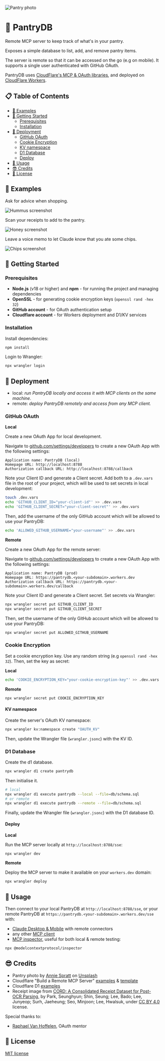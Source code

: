 ![Pantry photo](resources/pantry.jpg)

# 🥫 PantryDB

Remote MCP server to keep track of what's in your pantry.

Exposes a simple database to list, add, and remove pantry items.

The server is remote so that it can be accessed on the go (e.g on mobile).
It supports a single user authenticated with GitHub OAuth.

PantryDB uses [CloudFlare's MCP & OAuth libraries](https://developers.cloudflare.com/agents/guides/remote-mcp-server/), and deployed on [CloudFlare Workers](https://developers.cloudflare.com/workers/).

## 📋 Table of Contents

- [🥫 Examples](#-examples)
- [🚀 Getting Started](#-getting-started)
  - [Prerequisites](#prerequisites)
  - [Installation](#installation)
- [🚢 Deployment](#-deployment)
    - [GitHub OAuth](#github-oauth)
    - [Cookie Encryption](#cookie-encryption)
    - [KV namespace](#kv-namespace)
    - [D1 Database](#d1-database)
    - [Deploy](#deploy)
- [🔌 Usage](#-usage)
- [😎 Credits](#-credits)
- [🤝 License](#-license)

## 🥫 Examples

Ask for advice when shopping.

![Hummus screenshot](resources/hummus.jpg)

Scan your receipts to add to the pantry.

![Honey screenshot](resources/honey.jpg)

Leave a voice memo to let Claude know that you ate some chips.

![Chips screenshot](resources/chips.jpg)


## 🚀 Getting Started

### Prerequisites

- **Node.js** (v18 or higher) and **npm** - for running the project and managing dependencies
- **OpenSSL** - for generating cookie encryption keys (`openssl rand -hex 32`)
- **GitHub account** - for OAuth authentication setup
- **Cloudflare account** - for Workers deployment and D1/KV services

### Installation 

Install dependencies:

```bash
npm install
```

Login to Wrangler:

```bash
npx wrangler login
```

## 🚢 Deployment

* local: _run PantryDB locally and access it with MCP clients on the same machine._
* remote: _deploy PantryDB remotely and access from any MCP client._

### GitHub OAuth

**Local**

Create a new OAuth App for local development.

Navigate to [github.com/settings/developers](https://github.com/settings/developers) to create a new OAuth App with the following settings:

```
Application name: PantryDB (local)
Homepage URL: http://localhost:8788
Authorization callback URL: http://localhost:8788/callback
```

Note your Client ID and generate a Client secret. Add both to a `.dev.vars` file in the root of your project, which will be used to set secrets in local development:

```bash
touch .dev.vars
echo 'GITHUB_CLIENT_ID="your-client-id"' >> .dev.vars
echo 'GITHUB_CLIENT_SECRET="your-client-secret"' >> .dev.vars
```

Then, add the username of the only GitHub account which will be allowed to use your PantryDB:

```bash
echo 'ALLOWED_GITHUB_USERNAME="your-username"' >> .dev.vars
```

**Remote**

Create a new OAuth App for the remote server:

Navigate to [github.com/settings/developers](https://github.com/settings/developers) to create a new OAuth App with the following settings:

```
Application name: PantryDB (prod)
Homepage URL: https://pantrydb.<your-subdomain>.workers.dev
Authorization callback URL: https://pantrydb.<your-subdomain>.workers.dev/callback
```

Note your Client ID and generate a Client secret. Set secrets via Wrangler:

```bash
npx wrangler secret put GITHUB_CLIENT_ID
npx wrangler secret put GITHUB_CLIENT_SECRET
```

Then, set the username of the only GitHub account which will be allowed to use your PantryDB:

```bash
npx wrangler secret put ALLOWED_GITHUB_USERNAME
```

### Cookie Encryption

Set a cookie encryption key. Use any random string (e.g `openssl rand -hex 32`). Then, set the key as secret:

**Local**

```bash
echo 'COOKIE_ENCRYPTION_KEY="your-cookie-encryption-key"' >> .dev.vars
```

**Remote**

```bash
npx wrangler secret put COOKIE_ENCRYPTION_KEY
```

#### KV namespace

Create the server's OAuth KV namespace: 

```bash
npx wrangler kv:namespace create "OAUTH_KV"
```

Then, update the Wrangler file (`wrangler.jsonc`) with the KV ID.

### D1 Database

Create the d1 database.

```bash
npx wrangler d1 create pantrydb
```

Then initialise it.

```bash
# local
npx wrangler d1 execute pantrydb --local --file=db/schema.sql
# or remote
npx wrangler d1 execute pantrydb --remote --file=db/schema.sql
```

Finally, update the Wrangler file (`wrangler.jsonc`) with the D1 database ID.

#### Deploy

**Local**

Run the MCP server locally at `http://localhost:8788/sse`:

```bash
npx wrangler dev
```

**Remote**

Deploy the MCP server to make it available on your `workers.dev` domain:

```bash
npx wrangler deploy
```

## 🔌 Usage

Then connect to your local PantryDB at `http://localhost:8788/sse`, or your remote PantryDB at `https://pantrydb.<your-subdomain>.workers.dev/sse` with:

* [Claude Desktop & Mobile](https://support.anthropic.com/en/articles/11175166-getting-started-with-custom-connectors-using-remote-mcp) with remote connectors
* any other [MCP client](https://modelcontextprotocol.io/docs/tutorials/use-remote-mcp-server)
* [MCP inspector](https://modelcontextprotocol.io/docs/tools/inspector), useful for both local & remote testing:

```bash
npx @modelcontextprotocol/inspector
```

## 😎 Credits

* Pantry photo by <a href="https://unsplash.com/@anniespratt?utm_content=creditCopyText&utm_medium=referral&utm_source=unsplash">Annie Spratt</a> on <a href="https://unsplash.com/photos/clear-glass-jars-on-white-shelf-nLHnx2-_sK4?utm_content=creditCopyText&utm_medium=referral&utm_source=unsplash">Unsplash</a>
* Cloudflare "Build a Remote MCP Server" [examples](https://developers.cloudflare.com/agents/guides/remote-mcp-server/#_top) & [template](https://github.com/cloudflare/ai/blob/main/demos/remote-mcp-github-oauth/)
* Cloudflare D1 [examples](https://developers.cloudflare.com/d1/get-started/#_top)
* Receipt image from [CORD: A Consolidated Receipt Dataset for Post-OCR Parsing](https://github.com/clovaai/cord), by Park, Seunghyun; Shin, Seung; Lee, Bado; Lee, Junyeop; Surh, Jaeheung; Seo, Minjoon; Lee, Hwalsuk, under [CC BY 4.0](https://creativecommons.org/licenses/by/4.0/) license.

Special thanks to:

* [Raphael Van Hoffelen](https://github.com/dskart), OAuth mentor


## 🤝 License

[MIT license](LICENSE)
